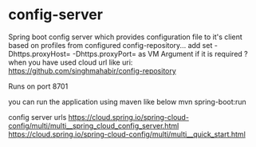 # config-server
Spring boot config server which provides configuration file to it's client based on profiles from configured config-repository...
add set -Dhttps.proxyHost= -Dhttps.proxyPort= as VM Argument if it is required ?  
when you have used cloud url like 
uri: https://github.com/singhmahabir/config-repository

Runs on port 8701

you can run the application using maven like below
mvn spring-boot:run

config server urls 
https://cloud.spring.io/spring-cloud-config/multi/multi__spring_cloud_config_server.html
https://cloud.spring.io/spring-cloud-config/multi/multi__quick_start.html